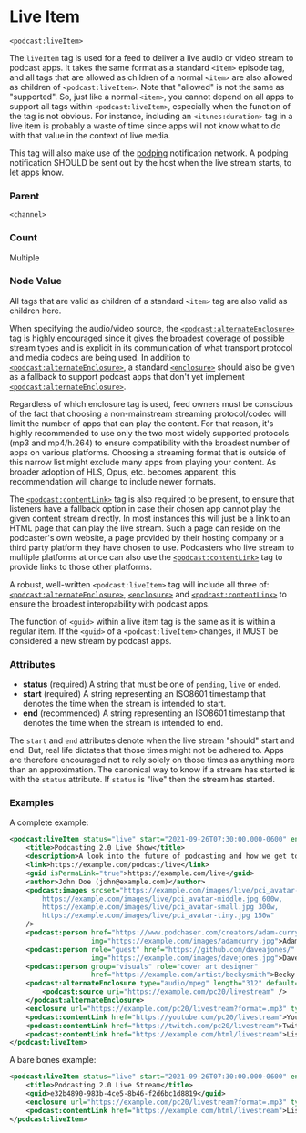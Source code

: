 # Live Item

`<podcast:liveItem>`

The `liveItem` tag is used for a feed to deliver a live audio or video stream to podcast apps. It takes the same format as a standard `<item>` episode tag, and all tags that are allowed as children of a normal `<item>` are also allowed as children of `<podcast:liveItem>`. Note that "allowed" is not the same as "supported". So, just like a normal `<item>`, you cannot depend on all apps to support all tags within `<podcast:liveItem>`, especially when the function of the tag is not obvious. For instance, including an `<itunes:duration>` tag in a live item is probably a waste of time since apps will not know what to do with that value in the context of live media.

This tag will also make use of the [podping](https://podping.cloud) notification network. A podping notification SHOULD be sent out by the host when the live stream starts, to let apps know.

### Parent

`<channel>`

### Count

Multiple

### Node Value

All tags that are valid as children of a standard `<item>` tag are also valid as children here.

When specifying the audio/video source, the [`<podcast:alternateEnclosure>`](./alternate-enclosure.md) tag is highly encouraged since it gives the broadest coverage of possible stream types and is explicit in its communication of what transport protocol and media codecs are being used. In addition to [`<podcast:alternateEnclosure>`](./alternate-enclosure.md), a standard [`<enclosure>`](https://cyber.harvard.edu/rss/rss.html#ltenclosuregtSubelementOfLtitemgt) should also be given as a fallback to support podcast apps that don't yet implement [`<podcast:alternateEnclosure>`](./alternate-enclosure.md).

Regardless of which enclosure tag is used, feed owners must be conscious of the fact that choosing a non-mainstream streaming protocol/codec will limit the number of apps that can play the content. For that reason, it's highly recommended to use only the two most widely supported protocols (mp3 and mp4/h.264) to ensure compatibility with the broadest number of apps on various platforms. Choosing a streaming format that is outside of this narrow list might exclude many apps from playing your content. As broader adoption of HLS, Opus, etc. becomes apparent, this recommendation will change to include newer formats.

The [`<podcast:contentLink>`](./content-link.md) tag is also required to be present, to ensure that listeners have a fallback option in case their chosen app cannot play the given content stream directly. In most instances this will just be a link to an HTML page that can play the live stream. Such a page can reside on the podcaster's own website, a page provided by their hosting company or a third party platform they have chosen to use. Podcasters who live stream to multiple platforms at once can also use the [`<podcast:contentLink>`](./content-link.md) tag to provide links to those other platforms.

A robust, well-written `<podcast:liveItem>` tag will include all three of: [`<podcast:alternateEnclosure>`](./alternate-enclosure.md), [`<enclosure>`](https://cyber.harvard.edu/rss/rss.html#ltenclosuregtSubelementOfLtitemgt) and [`<podcast:contentLink>`](./content-link.md) to ensure the broadest interopability with podcast apps.

The function of `<guid>` within a live item tag is the same as it is within a regular item. If the `<guid>` of a `<podcast:liveItem>` changes, it MUST be considered a new stream by podcast apps.

### Attributes

- **status** (required) A string that must be one of `pending`, `live` or `ended`.
- **start** (required) A string representing an ISO8601 timestamp that denotes the time when the stream is intended to start.
- **end** (recommended) A string representing an ISO8601 timestamp that denotes the time when the stream is intended to end.

The `start` and `end` attributes denote when the live stream "should" start and end. But, real life dictates that those times might not be adhered to. Apps are therefore encouraged not to rely solely on those times as anything more than an approximation. The canonical way to know if a stream has started is with the `status` attribute. If `status` is "live" then the stream has started.

### Examples

A complete example:

```xml
<podcast:liveItem status="live" start="2021-09-26T07:30:00.000-0600" end="2021-09-26T09:30:00.000-0600">
    <title>Podcasting 2.0 Live Show</title>
    <description>A look into the future of podcasting and how we get to Podcasting 2.0!</description>
    <link>https://example.com/podcast/live</link>
    <guid isPermaLink="true">https://example.com/live</guid>
    <author>John Doe (john@example.com)</author>
    <podcast:images srcset="https://example.com/images/live/pci_avatar-massive.jpg 1500w,
        https://example.com/images/live/pci_avatar-middle.jpg 600w,
        https://example.com/images/live/pci_avatar-small.jpg 300w,
        https://example.com/images/live/pci_avatar-tiny.jpg 150w"
    />
    <podcast:person href="https://www.podchaser.com/creators/adam-curry-107ZzmWE5f"
                    img="https://example.com/images/adamcurry.jpg">Adam Curry</podcast:person>
    <podcast:person role="guest" href="https://github.com/daveajones/"
                    img="https://example.com/images/davejones.jpg">Dave Jones</podcast:person>
    <podcast:person group="visuals" role="cover art designer"
                    href="https://example.com/artist/beckysmith">Becky Smith</podcast:person>
    <podcast:alternateEnclosure type="audio/mpeg" length="312" default="true">
        <podcast:source uri="https://example.com/pc20/livestream" />
    </podcast:alternateEnclosure>
    <enclosure url="https://example.com/pc20/livestream?format=.mp3" type="audio/mpeg" length="312" />
    <podcast:contentLink href="https://youtube.com/pc20/livestream">YouTube!</podcast:contentLink>
    <podcast:contentLink href="https://twitch.com/pc20/livestream">Twitch!</podcast:contentLink>
    <podcast:contentLink href="https://example.com/html/livestream">Listen Live!</podcast:contentLink>
</podcast:liveItem>
```

A bare bones example:

```xml
<podcast:liveItem status="live" start="2021-09-26T07:30:00.000-0600" end="2021-09-26T09:30:00.000-0600">
    <title>Podcasting 2.0 Live Stream</title>
    <guid>e32b4890-983b-4ce5-8b46-f2d6bc1d8819</guid>
    <enclosure url="https://example.com/pc20/livestream?format=.mp3" type="audio/mpeg" length="312" />
    <podcast:contentLink href="https://example.com/html/livestream">Listen Live!</podcast:contentLink>
</podcast:liveItem>
```
